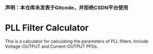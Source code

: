 ### 声明：本仓库未发表于Gitcode，并拒绝CSDN平台使用

# PLL Filter Calculator

This is a calculator for calculating the parameters of PLL filters. Include Voltage-OUTPUT and Current-OUTPUT PFDs.
